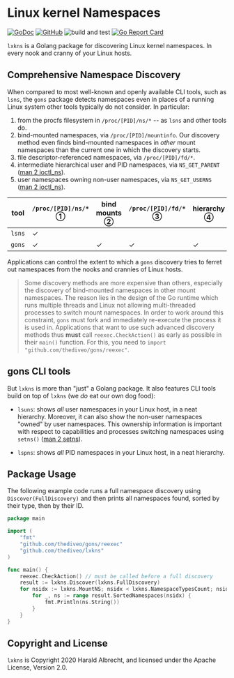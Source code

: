 # Linux kernel Namespaces

[![GoDoc](https://godoc.org/github.com/TheDiveO/lxkns?status.svg)](http://godoc.org/github.com/TheDiveO/lxkns)
[![GitHub](https://img.shields.io/github/license/thediveo/lxkns)](https://img.shields.io/github/license/thediveo/lxkns)
![build and test](https://github.com/TheDiveO/lxkns/workflows/build%20and%20test/badge.svg?branch=master)
[![Go Report Card](https://goreportcard.com/badge/github.com/thediveo/lxkns)](https://goreportcard.com/report/github.com/thediveo/lxkns)

`lxkns` is a Golang package for discovering Linux kernel namespaces. In every
nook and cranny of your Linux hosts.

## Comprehensive Namespace Discovery

When compared to most well-known and openly available CLI tools, such as
`lsns`, the `gons` package detects namespaces even in places of a running
Linux system other tools typically do not consider. In particular:

1. from the procfs filesystem in `/proc/[PID]/ns/*` -- as `lsns` and other tools do.
2. bind-mounted namespaces, via `/proc/[PID]/mountinfo`. Our discovery method
   even finds bind-mounted namespaces in _other_ mount namespaces than the
   current one in which the discovery starts.
3. file descriptor-referenced namespaces, via `/proc/[PID]/fd/*`.
4. intermediate hierarchical user and PID namespaces, via `NS_GET_PARENT`
   ([man 2 ioctl_ns](http://man7.org/linux/man-pages/man2/ioctl_ns.2.html)).
5. user namespaces owning non-user namespaces, via `NS_GET_USERNS` ([man 2
   ioctl_ns](http://man7.org/linux/man-pages/man2/ioctl_ns.2.html)).

| tool | `/proc/[PID]/ns/*` ① | bind mounts ② | `/proc/[PID]/fd/*` ③ | hierarchy ④ | owning user namespaces ⑤ |
| -- | -- | -- | -- | -- | -- |
| `lsns` | ✓ | | | |
| `gons` | ✓ | ✓ | ✓ | ✓ | ✓ |

Applications can control the extent to which a `gons` discovery tries to
ferret out namespaces from the nooks and crannies of Linux hosts.

> Some discovery methods are more expensive than others, especially the
> discovery of bind-mounted namespaces in other mount namespaces. The reason
> lies in the design of the Go runtime which runs multiple threads and Linux
> not allowing multi-threaded processes to switch mount namespaces. In order
> to work around this constraint, `gons` must fork and immediately re-execute
> the process it is used in. Applications that want to use such advanced
> discovery methods thus **must** call `reexec.CheckAction()` as early as
> possible in their `main()` function. For this, you need to `import
> "github.com/thediveo/gons/reexec"`.

## gons CLI tools

But `lxkns` is more than "just" a Golang package. It also features CLI tools
build on top of `lxkns` (we _do_ eat our own dog food):

- `lsuns`: shows _all_ user namespaces in your Linux host, in a neat
  hierarchy. Moreover, it can also show the non-user namespaces "owned" by
  user namespaces. This ownership information is important with respect to
  capabilities and processes switching namespaces using `setns()` ([man 2
  setns](http://man7.org/linux/man-pages/man2/setns.2.html)).

- `lspns`: shows _all_ PID namespaces in your Linux host, in a neat hierarchy.

## Package Usage

The following example code runs a full namespace discovery using
`Discover(FullDiscovery)` and then prints all namespaces found, sorted by
their type, then by their ID.

```go
package main

import (
    "fmt"
    "github.com/thediveo/gons/reexec"
    "github.com/thediveo/lxkns"
)

func main() {
    reexec.CheckAction() // must be called before a full discovery
    result := lxkns.Discover(lxkns.FullDiscovery)
    for nsidx := lxkns.MountNS; nsidx < lxkns.NamespaceTypesCount; nsidx++ {
        for _, ns := range result.SortedNamespaces(nsidx) {
            fmt.Println(ns.String())
        }
    }
}
```

## Copyright and License

`lxkns` is Copyright 2020 Harald Albrecht, and licensed under the Apache
License, Version 2.0.

